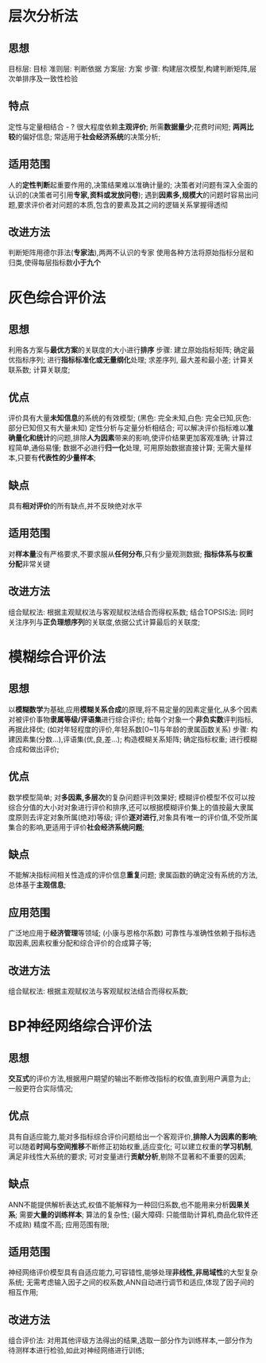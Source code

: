 # 层次分析法
## 思想
目标层: 目标 
准则层: 判断依据
方案层: 方案
步骤: 构建层次模型,构建判断矩阵,层次单排序及一致性检验
## 特点
定性与定量相结合 - ?
很大程度依赖**主观评价**;
所需**数据量少**;花费时间短;
**两两比较**的偏好信息;
常适用于**社会经济系统**的决策分析;
## 适用范围
人的**定性判断**起重要作用的,决策结果难以准确计量的;
决策者对问题有深入全面的认识的(决策者可引用**专家,资料或发放问卷**);
遇到**因素多,规模大**的问题时容易出问题,要求评价者对问题的本质,包含的要素及其之间的逻辑关系掌握得透彻
## 改进方法
判断矩阵用德尔菲法(**专家法**),两两不认识的专家
使用各种方法将原始指标分层和归类,使得每层指标数**小于九个**
# 灰色综合评价法
## 思想
利用各方案与**最优方案**的关联度的大小进行**排序**
步骤: 建立原始指标矩阵; 确定最优指标序列; 进行**指标标准化或无量纲化**处理; 求差序列, 最大差和最小差; 计算关联系数; 计算关联度;
## 优点
评价具有大量**未知信息**的系统的有效模型;
(黑色: 完全未知,白色: 完全已知,灰色: 部分已知但又有大量未知)
定性分析与定量分析相结合;
可以解决评价指标难以**准确量化和统计**的问题,排除**人为因素**带来的影响,使评价结果更加客观准确;
计算过程简单,通俗易懂;
数据不必进行**归一化**处理, 可用原始数据直接计算;
无需大量样本,只要有**代表性的少量样本**;
## 缺点
具有**相对评价**的所有缺点,并不反映绝对水平
## 适用范围
对**样本量**没有严格要求,不要求服从**任何分布**,只有少量观测数据;
**指标体系与权重分配**非常关键
## 改进方法
组合赋权法: 根据主观赋权法与客观赋权法结合而得权系数;
结合TOPSIS法: 同时关注序列与**正负理想序列**的关联度,依据公式计算最后的关联度;
# 模糊综合评价法
## 思想
以**模糊数学**为基础,应用**模糊关系合成**的原理,将不易定量的因素定量化,从多个因素对被评价事物**隶属等级/评语集**进行综合评价;
给每个对象一个**非负实数**评判指标,再据此择优;
(如对年轻程度的评价,年轻系数\[0~1\]与年龄的隶属函数关系)
步骤: 构建因素集(分数...),评语集(优,良,差...); 构造模糊关系矩阵; 确定指标权重; 进行模糊合成和做出评价;
## 优点
数学模型简单;
对**多因素,多层次**的复杂问题评判效果好;
模糊评价模型不仅可以按综合分值的大小对对象进行评价和排序,还可以根据模糊评价集上的值按最大隶属度原则去评定对象所属(绝对)等级;
评价**逐对进行**,对象具有唯一的评价值,不受所属集合的影响,更适用于评价**社会经济系统问题**;
## 缺点
不能解决指标间相关性造成的评价信息**重复**问题;
隶属函数的确定没有系统的方法,总体基于**主观信息**;
## 应用范围
广泛地应用于**经济管理**等领域; (小康与恩格尔系数)
可靠性与准确性依赖于指标选取因素,因素权重分配和综合评价的合成算子等;
## 改进方法
组合赋权法: 根据主观赋权法与客观赋权法结合而得权系数;
# BP神经网络综合评价法
## 思想
**交互式**的评价方法,根据用户期望的输出不断修改指标的权值,直到用户满意为止; 一般更符合实际情况;
## 优点
具有自适应能力,能对多指标综合评价问题给出一个客观评价,**排除人为因素的影响**;
可以随着**时间与空间推移**不断修正初始权重,适应变化;
可以建立权重的**学习机制**,满足非线性大系统的要求;
可对变量进行**贡献分析**,剔除不显著和不重要的因素;
## 缺点
ANN不能提供解析表达式,权值不能解释为一种回归系数,也不能用来分析**因果关系**;
需要**大量的训练样本**;
算法的复杂性; (最大障碍: 只能借助计算机,商品化软件还不成熟)
精度不高;
应用范围有限;
## 适用范围
神经网络评价模型具有自适应能力,可容错性,能够处理**非线性,非局域性**的大型复杂系统;
无需考虑输入因子之间的权系数,ANN自动进行调节和适应,体现了因子间的相互作用;
## 改进方法
组合评价法: 对用其他评级方法得出的结果,选取一部分作为训练样本,一部分作为待测样本进行检验,如此对神经网络进行训练;